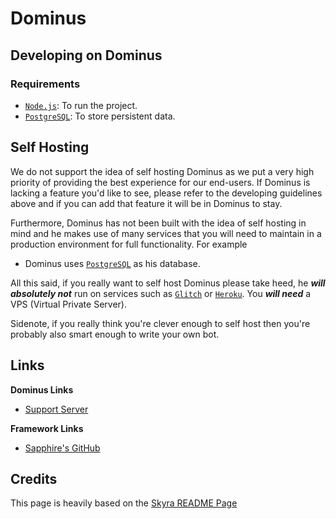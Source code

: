 # Dominus

## Developing on Dominus

### Requirements

- [`Node.js`](https://nodejs.org): To run the project.
- [`PostgreSQL`](https://postgresql.org): To store persistent data.

## Self Hosting

We do not support the idea of self hosting Dominus as we put a very high priority of providing the best experience for our end-users. If Dominus is lacking a feature you'd like to see, please refer to the developing guidelines above and if you can add that feature it will be in Dominus to stay.

Furthermore, Dominus has not been built with the idea of self hosting in mind and he makes use of many services that you will need to maintain in a production environment for full functionality. For example

- Dominus uses [`PostgreSQL`](https://postgresql.org) as his database.

All this said, if you really want to self host Dominus please take heed, he **_will absolutely not_** run on services such as [`Glitch`](https://glitch.com) or [`Heroku`](https://heroku.com). You **_will need_** a VPS (Virtual Private Server).

Sidenote, if you really think you're clever enough to self host then you're probably also smart enough to write your own bot.

## Links

**Dominus Links**

- [Support Server](https://discord.gg/WnPS6yj)

**Framework Links**

- [Sapphire's GitHub](https://github.com/sapphire-project/framework)

## Credits

This page is heavily based on the [Skyra README Page](https://github.com/skyra-project/skyra/blob/main/README.md)